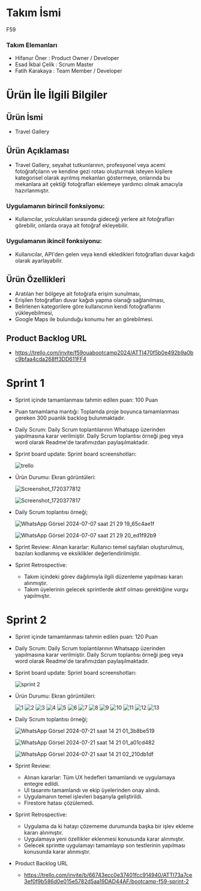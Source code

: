 # Takım İsmi

F59

### Takım Elemanları
  - Hifanur Öner : Product Owner / Developer
  - Esad İkbal Çelik : Scrum Master
  - Fatih Karakaya : Team Member / Developer
  
 
# Ürün İle İlgili Bilgiler

## Ürün İsmi

   - Travel Gallery

## Ürün Açıklaması

   - Travel Gallery, seyahat tutkunlarının, profesyonel veya acemi fotoğrafçıların ve kendine gezi rotası oluşturmak isteyen kişilere kategorisel olarak ayrılmış mekanları göstermeye, onlarında bu mekanlara ait çektiği fotoğrafları eklemeye yardımcı olmak amacıyla hazırlanmıştır.

### Uygulamanın birincil fonksiyonu:

   - Kullanıcılar, yolculukları sırasında gideceği yerlere ait fotoğrafları görebilir, onlarda oraya ait fotoğraf ekleyebilir.

### Uygulamanın ikincil fonksiyonu:

   - Kullanıcılar, API'den gelen veya kendi ekledikleri fotoğrafları duvar kağıdı olarak ayarlayabilir.
     
## Ürün Özellikleri

   - Aratılan her bölgeye ait fotoğrafa erişim sunulması,
   - Erişilen fotoğrafları duvar kağıdı yapma olanağı sağlanılması,
   - Belirlenen kategorilere göre kullanıcının kendi fotoğraflarını yükleyebilmesi,
   - Google Maps ile bulunduğu konumu her an görebilmesi.

## Product Backlog URL

   - https://trello.com/invite/f59ouabootcamp2024/ATTI470f5b0e492b9a0bc9bfaa4cda268ff3DD611FF4

# Sprint 1

   - Sprint içinde tamamlanması tahmin edilen puan: 100 Puan

   - Puan tamamlama mantığı: Toplamda proje boyunca tamamlanması gereken 300 puanlık backlog bulunmaktadır.

   - Daily Scrum: Daily Scrum toplantılarının Whatsapp üzerinden yapılmasına karar verilmiştir. Daily Scrum toplantısı örneği jpeg veya word olarak Readme'de tarafımızdan paylaşılmaktadır.

    
   - Sprint board update: Sprint board screenshotları:
     
     ![trello](https://github.com/HifaOner/travelGallery/assets/108931346/5e5675f9-8a08-4008-87a4-6c3a5618744b)
     
     
   - Ürün Durumu: Ekran görüntüleri:

     ![Screenshot_1720377812](https://github.com/HifaOner/travelGallery/assets/108931346/1c3ec12f-91ab-4399-9a86-4b282d92638d)

     ![Screenshot_1720377817](https://github.com/HifaOner/travelGallery/assets/108931346/783b9492-41f4-4e4e-a1ef-fa0adca583b1)

   - Daily Scrum toplantısı örneği;
     
     ![WhatsApp Görsel 2024-07-07 saat 21 29 19_65c4ae1f](https://github.com/HifaOner/travelGallery/assets/108931346/e496fced-8b49-457f-9a41-348da38891e5)

     ![WhatsApp Görsel 2024-07-07 saat 21 29 20_ed1f92b9](https://github.com/HifaOner/travelGallery/assets/108931346/e2ca16f6-03aa-46a7-ae5a-c37e726f0c44)
    

   - Sprint Review: Alınan kararlar: Kullanıcı temel sayfaları oluşturulmuş, bazıları kodlanmış ve eksiklikler değerlendirilmiştir. 

   - Sprint Retrospective:

       - Takım içindeki görev dağılımıyla ilgili düzenleme yapılması kararı alınmıştır.
       - Takım üyelerinin gelecek sprintlerde aktif olması gerektiğine vurgu yapılmıştır.
         
    
# Sprint 2

   - Sprint içinde tamamlanması tahmin edilen puan: 120 Puan

   - Daily Scrum: Daily Scrum toplantılarının Whatsapp üzerinden yapılmasına karar verilmiştir. Daily Scrum toplantısı örneği jpeg veya word olarak Readme'de tarafımızdan paylaşılmaktadır.

    
   - Sprint board update: Sprint board screenshotları:
     
     ![sprint 2](https://github.com/user-attachments/assets/8a7e4112-49b7-48b3-a86c-bbbfb8053a57)
     
     
   - Ürün Durumu: Ekran görüntüleri:

     ![1](https://github.com/user-attachments/assets/6336f1cd-b206-4886-b1f6-d226abe7d676)
     ![2](https://github.com/user-attachments/assets/28275f56-36f6-4aff-9425-b8c7e8daf3a6)
     ![3](https://github.com/user-attachments/assets/31151b5a-3ad7-4343-b873-ab3a593cc61c)
     ![4](https://github.com/user-attachments/assets/6e2169f5-e7f8-4d5e-866f-31eb5df7b7c8)
     ![5](https://github.com/user-attachments/assets/8059679d-0089-4696-ae01-cd46c1931863)
     ![6](https://github.com/user-attachments/assets/b1787f98-d393-445b-854e-a8fb6cba7765)
     ![7](https://github.com/user-attachments/assets/a51b4c44-97e6-45f5-9c29-de587a0aa013)
     ![8](https://github.com/user-attachments/assets/ea0998b1-c392-4742-b062-6e5972bd604d)
     ![9](https://github.com/user-attachments/assets/968068da-85c8-43a5-ad07-b3ace4b28989)
     ![10](https://github.com/user-attachments/assets/59758788-c559-4952-90d0-fc29e45353d7)
     ![11](https://github.com/user-attachments/assets/9c3e9484-7035-4d79-b016-caba3babc8e8)
     ![12](https://github.com/user-attachments/assets/7fa80fac-d493-4b8f-b54e-32a15467e158)
     ![13](https://github.com/user-attachments/assets/b9bdc0e4-4117-4148-b1fb-6a49a809587a)


   - Daily Scrum toplantısı örneği;
     
     ![WhatsApp Görsel 2024-07-21 saat 14 21 01_3b8be519](https://github.com/user-attachments/assets/5310faa1-b0ec-4e97-b842-63fc217ae068)
     
     ![WhatsApp Görsel 2024-07-21 saat 14 21 01_a01cd482](https://github.com/user-attachments/assets/3d85d965-13f4-45bd-8a59-fc8608281d7c)
     
     ![WhatsApp Görsel 2024-07-21 saat 14 21 02_210db1df](https://github.com/user-attachments/assets/17baea81-94a8-4ee2-83f8-1c3cfc76117a)

   - Sprint Review:
       - Alınan kararlar: Tüm UX hedefleri tamamlandı ve uygulamaya entegre edildi.
       - UI tasarımı tamamlandı ve ekip üyelerinden onay alındı.
       - Uygulamanın temel işlevleri başarıyla geliştirildi.
       - Firestore hatası çözülemedi.

   - Sprint Retrospective:
       - Uygulama da ki hatayı çözememe durumunda başka bir işlev ekleme kararı alınmıştır.
       - Uygulamaya yeni özellikler eklenmesi konusunda karar alınmıştır.
       - Gelecek sprintte uygulamayı tamamlayıp son testlerinin yapılması konusunda karar alınmıştır.
       
    
  - Product Backlog URL
      - https://trello.com/invite/b/66743ecc0e37401fcc914940/ATTI73a7ce3ef0f9b586d0e015e5782d5aa19DAD44AF/bootcamp-f59-sprint-2


